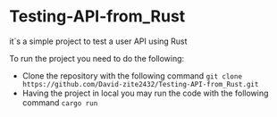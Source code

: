 # Testing-API-from_Rust
it´s a simple project to test a user API using Rust

To run the project you need to do the following:
* Clone the repository with the following command `git clone https://github.com/David-zite2432/Testing-API-from_Rust.git`
* Having the project in local you may run the code with the following command `cargo run`

